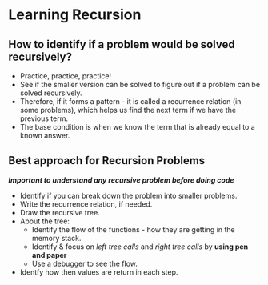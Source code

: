 <h1>Learning Recursion</h1>

<h2>How to identify if a problem would be solved recursively?</h2>

- Practice, practice, practice!
- See if the smaller version can be solved to figure out if a problem can be solved recursively.
- Therefore, if it forms a pattern - it is called a recurrence relation (in some problems), which helps us find the next term if we have the previous term.
- The base condition is when we know the term that is already equal to a known answer.

<h2>Best approach for Recursion Problems</h2>

**_Important to understand any recursive problem before doing code_**

- Identify if you can break down the problem into smaller problems.
- Write the recurrence relation, if needed.
- Draw the recursive tree.
- About the tree:
  - Identify the flow of the functions - how they are getting in the memory stack.
  - Identify & focus on _left tree calls_ and _right tree calls_ by **using pen and paper**
  - Use a debugger to see the flow.
- Identfy how then values are return in each step.
